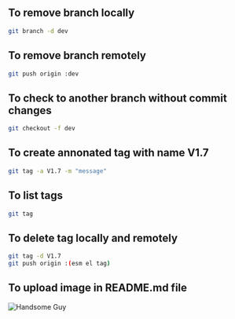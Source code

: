 ## To remove branch locally

```bash
git branch -d dev 
```

## To remove branch remotely

```bash
git push origin :dev 
```

## To check to another branch without commit changes

```bash
git checkout -f dev
```

## To create annonated tag with name V1.7

```bash
git tag -a V1.7 -m "message"
```

## To list tags

```bash
git tag
```

## To delete tag locally and remotely

```bash
git tag -d V1.7
git push origin :(esm el tag) 
```

## To upload image in README.md file

![Handsome Guy](https://media.licdn.com/dms/image/v2/D4D03AQE3o3kCfZYvJQ/profile-displayphoto-shrink_200_200/profile-displayphoto-shrink_200_200/0/1725952378559?e=1738800000&v=beta&t=GlPSvDn1lo41ZGXTS6ytgi8x2oBwSZzD3y2YEO2UMOE)


